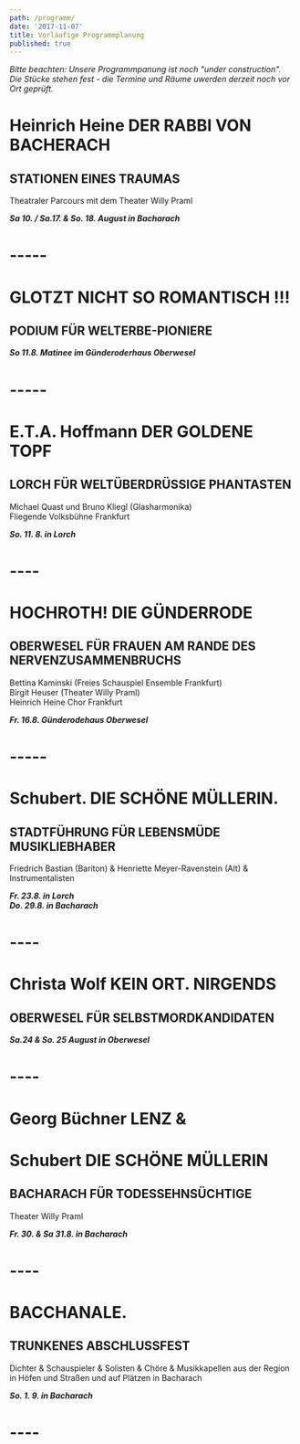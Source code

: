 ```yaml
---
path: /programm/
date: '2017-11-07'
title: Vorläufige Programmplanung
published: true
---
```

*Bitte beachten: Unsere Programmpanung ist noch "under construction".   
Die Stücke stehen fest - die Termine und Räume uwerden derzeit noch vor Ort geprüft.*    



# Heinrich Heine DER RABBI VON BACHERACH    
## STATIONEN EINES TRAUMAS       
Theatraler Parcours mit dem Theater Willy Praml   

***Sa 10. / Sa.17. & So. 18. August in Bacharach***    

# -----     


# GLOTZT NICHT SO ROMANTISCH !!!    
## PODIUM FÜR WELTERBE-PIONIERE   

***So 11.8.  Matinee im Günderoderhaus Oberwesel***    

# -----     


# E.T.A. Hoffmann DER GOLDENE TOPF
## LORCH FÜR WELTÜBERDRÜSSIGE PHANTASTEN    
Michael Quast und Bruno Kliegl (Glasharmonika)   
Fliegende Volksbühne Frankfurt   

***So. 11. 8. in Lorch***    

# ----    

# HOCHROTH! DIE GÜNDERRODE   
## OBERWESEL FÜR FRAUEN AM RANDE DES NERVENZUSAMMENBRUCHS   
Bettina Kaminski (Freies Schauspiel Ensemble Frankfurt)     
Birgit Heuser (Theater Willy Praml)    
Heinrich Heine Chor Frankfurt   

***Fr. 16.8.  Günderodehaus Oberwesel***    
     
 # -----
 
# Schubert. DIE SCHÖNE MÜLLERIN.   
## STADTFÜHRUNG FÜR LEBENSMÜDE MUSIKLIEBHABER    
Friedrich Bastian (Bariton) & Henriette Meyer-Ravenstein (Alt) & Instrumentalisten        

***Fr. 23.8. in Lorch***     
***Do. 29.8. in Bacharach***   

# ----    


# Christa Wolf KEIN ORT. NIRGENDS   
## OBERWESEL FÜR SELBSTMORDKANDIDATEN                  

***Sa.24 & So. 25 August in Oberwesel***   

# ----   


# Georg Büchner LENZ &    
# Schubert DIE SCHÖNE MÜLLERIN   
## BACHARACH FÜR TODESSEHNSÜCHTIGE      
Theater Willy Praml    

***Fr. 30. & Sa 31.8. in Bacharach***    

# ----   


# BACCHANALE.   
## TRUNKENES ABSCHLUSSFEST    
Dichter & Schauspieler & Solisten & Chöre & Musikkapellen aus der Region   
in Höfen und Straßen und auf Plätzen in Bacharach    

***So. 1. 9. in Bacharach***  
 # ----    
 
